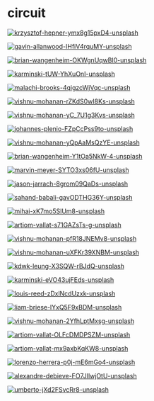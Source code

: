 # circuit

<a href="krzysztof-hepner-ymx8g15pxD4-unsplash.jpg"><img alt="krzysztof-hepner-ymx8g15pxD4-unsplash" src="krzysztof-hepner-ymx8g15pxD4-unsplash.jpg"></a>

<a href="gavin-allanwood-IHfiV4rquMY-unsplash.jpg"><img alt="gavin-allanwood-IHfiV4rquMY-unsplash" src="gavin-allanwood-IHfiV4rquMY-unsplash.jpg"></a>

<a href="brian-wangenheim-OKWgnUqwBl0-unsplash.jpg"><img alt="brian-wangenheim-OKWgnUqwBl0-unsplash" src="brian-wangenheim-OKWgnUqwBl0-unsplash.jpg"></a>

<a href="karminski-tUW-YhXuOnI-unsplash.jpg"><img alt="karminski-tUW-YhXuOnI-unsplash" src="karminski-tUW-YhXuOnI-unsplash.jpg"></a>

<a href="malachi-brooks-4qigzcWjVqc-unsplash.jpg"><img alt="malachi-brooks-4qigzcWjVqc-unsplash" src="malachi-brooks-4qigzcWjVqc-unsplash.jpg"></a>

<a href="vishnu-mohanan-rZKdS0wI8Ks-unsplash.jpg"><img alt="vishnu-mohanan-rZKdS0wI8Ks-unsplash" src="vishnu-mohanan-rZKdS0wI8Ks-unsplash.jpg"></a>

<a href="vishnu-mohanan-yC_7U1g3Kvs-unsplash.jpg"><img alt="vishnu-mohanan-yC_7U1g3Kvs-unsplash" src="vishnu-mohanan-yC_7U1g3Kvs-unsplash.jpg"></a>

<a href="johannes-plenio-FZpCcPss9to-unsplash.jpg"><img alt="johannes-plenio-FZpCcPss9to-unsplash" src="johannes-plenio-FZpCcPss9to-unsplash.jpg"></a>

<a href="vishnu-mohanan-yQpAaMsQzYE-unsplash.jpg"><img alt="vishnu-mohanan-yQpAaMsQzYE-unsplash" src="vishnu-mohanan-yQpAaMsQzYE-unsplash.jpg"></a>

<a href="brian-wangenheim-Y1tOa5NkW-4-unsplash.jpg"><img alt="brian-wangenheim-Y1tOa5NkW-4-unsplash" src="brian-wangenheim-Y1tOa5NkW-4-unsplash.jpg"></a>

<a href="marvin-meyer-SYTO3xs06fU-unsplash.jpg"><img alt="marvin-meyer-SYTO3xs06fU-unsplash" src="marvin-meyer-SYTO3xs06fU-unsplash.jpg"></a>

<a href="jason-jarrach-8grom09QaDs-unsplash.jpg"><img alt="jason-jarrach-8grom09QaDs-unsplash" src="jason-jarrach-8grom09QaDs-unsplash.jpg"></a>

<a href="sahand-babali-gavODTHG36Y-unsplash.jpg"><img alt="sahand-babali-gavODTHG36Y-unsplash" src="sahand-babali-gavODTHG36Y-unsplash.jpg"></a>

<a href="mihai-xK7mo5SlUm8-unsplash.jpg"><img alt="mihai-xK7mo5SlUm8-unsplash" src="mihai-xK7mo5SlUm8-unsplash.jpg"></a>

<a href="artiom-vallat-s71GAZsTs-g-unsplash.jpg"><img alt="artiom-vallat-s71GAZsTs-g-unsplash" src="artiom-vallat-s71GAZsTs-g-unsplash.jpg"></a>

<a href="vishnu-mohanan-pfR18JNEMv8-unsplash.jpg"><img alt="vishnu-mohanan-pfR18JNEMv8-unsplash" src="vishnu-mohanan-pfR18JNEMv8-unsplash.jpg"></a>

<a href="vishnu-mohanan-uXFKr39XNBM-unsplash.jpg"><img alt="vishnu-mohanan-uXFKr39XNBM-unsplash" src="vishnu-mohanan-uXFKr39XNBM-unsplash.jpg"></a>

<a href="kdwk-leung-X3SQW-rBJdQ-unsplash.jpg"><img alt="kdwk-leung-X3SQW-rBJdQ-unsplash" src="kdwk-leung-X3SQW-rBJdQ-unsplash.jpg"></a>

<a href="karminski-eVO43ujFEds-unsplash.jpg"><img alt="karminski-eVO43ujFEds-unsplash" src="karminski-eVO43ujFEds-unsplash.jpg"></a>

<a href="louis-reed-zDxlNcdUzxk-unsplash.jpg"><img alt="louis-reed-zDxlNcdUzxk-unsplash" src="louis-reed-zDxlNcdUzxk-unsplash.jpg"></a>

<a href="liam-briese-lYxQ5F9xBDM-unsplash.jpg"><img alt="liam-briese-lYxQ5F9xBDM-unsplash" src="liam-briese-lYxQ5F9xBDM-unsplash.jpg"></a>

<a href="vishnu-mohanan-2YfhLptMxsg-unsplash.jpg"><img alt="vishnu-mohanan-2YfhLptMxsg-unsplash" src="vishnu-mohanan-2YfhLptMxsg-unsplash.jpg"></a>

<a href="artiom-vallat-OLFcDMDPSZM-unsplash.jpg"><img alt="artiom-vallat-OLFcDMDPSZM-unsplash" src="artiom-vallat-OLFcDMDPSZM-unsplash.jpg"></a>

<a href="artiom-vallat-mx9axbKqKW8-unsplash.jpg"><img alt="artiom-vallat-mx9axbKqKW8-unsplash" src="artiom-vallat-mx9axbKqKW8-unsplash.jpg"></a>

<a href="lorenzo-herrera-p0j-mE6mGo4-unsplash.jpg"><img alt="lorenzo-herrera-p0j-mE6mGo4-unsplash" src="lorenzo-herrera-p0j-mE6mGo4-unsplash.jpg"></a>

<a href="alexandre-debieve-FO7JIlwjOtU-unsplash.jpg"><img alt="alexandre-debieve-FO7JIlwjOtU-unsplash" src="alexandre-debieve-FO7JIlwjOtU-unsplash.jpg"></a>

<a href="umberto-jXd2FSvcRr8-unsplash.jpg"><img alt="umberto-jXd2FSvcRr8-unsplash" src="umberto-jXd2FSvcRr8-unsplash.jpg"></a>

